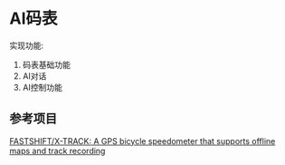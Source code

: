 # AI码表

实现功能: 

1. 码表基础功能
2. AI对话
3. AI控制功能

## 参考项目

[FASTSHIFT/X-TRACK: A GPS bicycle speedometer that supports offline maps and track recording](https://github.com/FASTSHIFT/X-TRACK)

